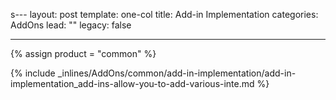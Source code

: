 s---
layout: post
template: one-col
title: Add-in Implementation
categories: AddOns
lead: ""
legacy: false

---
{% assign product = "common" %}

{% include _inlines/AddOns/common/add-in-implementation/add-in-implementation_add-ins-allow-you-to-add-various-inte.md %}
